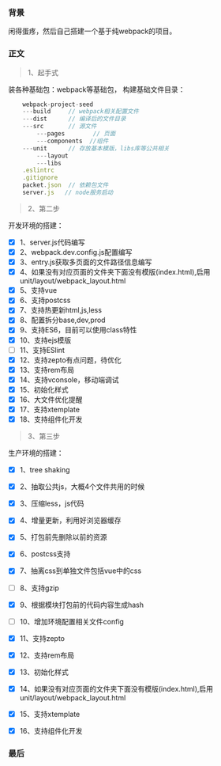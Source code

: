 ### 背景

闲得蛋疼，然后自己搭建一个基于纯webpack的项目。

### 正文

>1、起手式

装各种基础包：webpack等基础包，
构建基础文件目录：
```js
	webpack-project-seed
	---build     // webpack相关配置文件
	---dist		 // 编译后的文件目录
	---src       // 源文件
		---pages		// 页面
		---components  //组件
	---unit      // 存放基本模版，libs库等公共相关
		---layout
		---libs
	.eslintrc
	.gitignore    
	packet.json  // 依赖包文件
	server.js   // node服务启动
```

>2、第二步

开发环境的搭建：
			
-	[x] 1、server.js代码编写
-	[x] 2、webpack.dev.config.js配置编写
-	[x] 3、entry.js获取多页面的文件路径信息编写
-	[x] 4、如果没有对应页面的文件夹下面没有模版(index.html),启用unit/layout/webpack_layout.html
-	[x] 5、支持vue
-	[x] 6、支持postcss
-	[x] 7、支持热更新html,js,less
-	[x] 8、配置拆分base,dev,prod
-	[x] 9、支持ES6，目前可以使用class特性
-	[x] 10、支持ejs模版
-	[ ] 11、支持ESlint
-	[x] 12、支持zepto有点问题，待优化
-	[x] 13、支持rem布局
-	[x] 14、支持vconsole，移动端调试
-	[x] 15、初始化样式
-	[x] 16、大文件优化提醒
-	[x] 17、支持xtemplate
-	[x] 18、支持组件化开发
 
>3、第三步

生产环境的搭建：

-	[x] 1、tree shaking
-	[x] 2、抽取公共js，大概4个文件共用的时候
-	[x] 3、压缩less，js代码
-	[x] 4、增量更新，利用好浏览器缓存
-	[x] 5、打包前先删除以前的资源
-	[x] 6、postcss支持
-	[x] 7、抽离css到单独文件包括vue中的css
-	[ ] 8、支持gzip
-	[x] 9、根据模块打包前的代码内容生成hash
-	[ ] 10、增加环境配置相关文件config
-	[x] 11、支持zepto
-	[x] 12、支持rem布局
-	[x] 13、初始化样式
-	[x] 14、如果没有对应页面的文件夹下面没有模版(index.html),启用unit/layout/webpack_layout.html
-	[x] 15、支持xtemplate
-	[x] 16、支持组件化开发


### 最后
